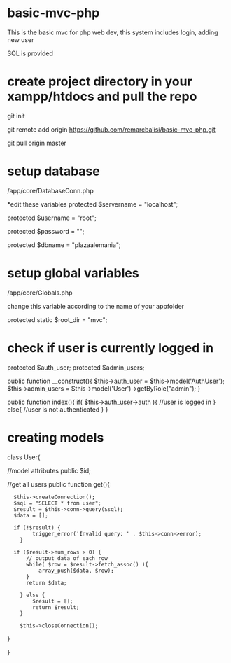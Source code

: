 # basic-mvc-php
This is the basic mvc for php web dev, this system includes login, adding new user

SQL is provided

# create project directory in your xampp/htdocs and pull the repo
git init

git remote add origin https://github.com/remarcbalisi/basic-mvc-php.git

git pull origin master

# setup database
<appfolder>/app/core/DatabaseConn.php

*edit these variables
protected $servername = "localhost";

protected $username = "root";

protected $password = "";

protected $dbname = "plazaalemania";

# setup global variables
<appfolder>/app/core/Globals.php

change this variable according to the name of your appfolder

protected static $root_dir = "mvc";

# check if user is currently logged in
protected $auth_user;
protected $admin_users;

public function __construct(){
    $this->auth_user = $this->model('AuthUser');
        $this->admin_users = $this->model('User')->getByRole("admin");
}

public function index(){
    if( $this->auth_user->auth ){
      //user is logged in
    }
    else{
      //user is not authenticated
    }
}

# creating models
class User{
  
  //model attributes
  public $id;

  //get all users
  public function get(){
    
      $this->createConnection();
      $sql = "SELECT * from user";
      $result = $this->conn->query($sql);
      $data = [];

      if (!$result) {
            trigger_error('Invalid query: ' . $this->conn->error);
        }

      if ($result->num_rows > 0) {
          // output data of each row
          while( $row = $result->fetch_assoc() ){
              array_push($data, $row);
          }
          return $data;

        } else {
            $result = [];
            return $result;
        }

        $this->closeConnection();
  
  }

}

